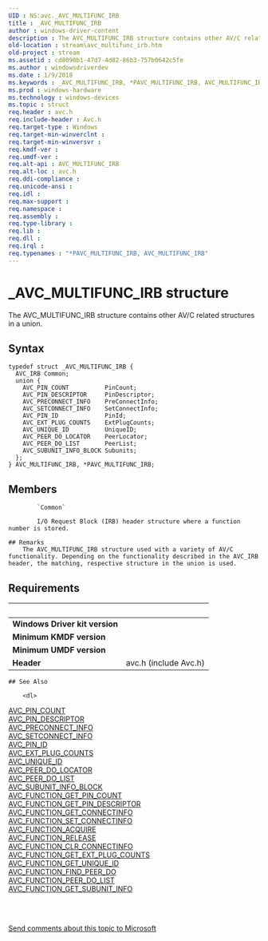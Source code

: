 ```yaml
---
UID : NS:avc._AVC_MULTIFUNC_IRB
title : _AVC_MULTIFUNC_IRB
author : windows-driver-content
description : The AVC_MULTIFUNC_IRB structure contains other AV/C related structures in a union.
old-location : stream\avc_multifunc_irb.htm
old-project : stream
ms.assetid : cd8090b1-47d7-4d82-86b3-757b0642c5fe
ms.author : windowsdriverdev
ms.date : 1/9/2018
ms.keywords : _AVC_MULTIFUNC_IRB, *PAVC_MULTIFUNC_IRB, AVC_MULTIFUNC_IRB
ms.prod : windows-hardware
ms.technology : windows-devices
ms.topic : struct
req.header : avc.h
req.include-header : Avc.h
req.target-type : Windows
req.target-min-winverclnt : 
req.target-min-winversvr : 
req.kmdf-ver : 
req.umdf-ver : 
req.alt-api : AVC_MULTIFUNC_IRB
req.alt-loc : avc.h
req.ddi-compliance : 
req.unicode-ansi : 
req.idl : 
req.max-support : 
req.namespace : 
req.assembly : 
req.type-library : 
req.lib : 
req.dll : 
req.irql : 
req.typenames : "*PAVC_MULTIFUNC_IRB, AVC_MULTIFUNC_IRB"
---
```


# _AVC_MULTIFUNC_IRB structure
The AVC_MULTIFUNC_IRB structure contains other AV/C related structures in a union.

## Syntax
````
typedef struct _AVC_MULTIFUNC_IRB {
  AVC_IRB Common;
  union {
    AVC_PIN_COUNT          PinCount;
    AVC_PIN_DESCRIPTOR     PinDescriptor;
    AVC_PRECONNECT_INFO    PreConnectInfo;
    AVC_SETCONNECT_INFO    SetConnectInfo;
    AVC_PIN_ID             PinId;
    AVC_EXT_PLUG_COUNTS    ExtPlugCounts;
    AVC_UNIQUE_ID          UniqueID;
    AVC_PEER_DO_LOCATOR    PeerLocator;
    AVC_PEER_DO_LIST       PeerList;
    AVC_SUBUNIT_INFO_BLOCK Subunits;
  };
} AVC_MULTIFUNC_IRB, *PAVC_MULTIFUNC_IRB;
````

## Members

        
            `Common`

            I/O Request Block (IRB) header structure where a function number is stored.

    ## Remarks
        The AVC_MULTIFUNC_IRB structure used with a variety of AV/C functionality. Depending on the functionality described in the AVC_IRB header, the matching, respective structure in the union is used.

## Requirements
| &nbsp; | &nbsp; |
| ---- |:---- |
| **Windows Driver kit version** |  |
| **Minimum KMDF version** |  |
| **Minimum UMDF version** |  |
| **Header** | avc.h (include Avc.h) |

    ## See Also

        <dl>
<dt>
<a href="..\avc\ns-avc-_avc_pin_count.md">AVC_PIN_COUNT</a>
</dt>
<dt>
<a href="..\avc\ns-avc-_avc_pin_descriptor.md">AVC_PIN_DESCRIPTOR</a>
</dt>
<dt>
<a href="..\avc\ns-avc-_avc_preconnect_info.md">AVC_PRECONNECT_INFO</a>
</dt>
<dt>
<a href="..\avc\ns-avc-_avc_setconnect_info.md">AVC_SETCONNECT_INFO</a>
</dt>
<dt>
<a href="..\avc\ns-avc-_avc_pin_id.md">AVC_PIN_ID</a>
</dt>
<dt>
<a href="..\avc\ns-avc-_avc_ext_plug_counts.md">AVC_EXT_PLUG_COUNTS</a>
</dt>
<dt>
<a href="..\avc\ns-avc-_avc_unique_id.md">AVC_UNIQUE_ID</a>
</dt>
<dt>
<a href="..\avc\ns-avc-_avc_peer_do_locator.md">AVC_PEER_DO_LOCATOR</a>
</dt>
<dt>
<a href="..\avc\ns-avc-_avc_peer_do_list.md">AVC_PEER_DO_LIST</a>
</dt>
<dt>
<a href="..\avc\ns-avc-_avc_subunit_info_block.md">AVC_SUBUNIT_INFO_BLOCK</a>
</dt>
<dt>
<a href="https://msdn.microsoft.com/library/windows/hardware/ff554158">AVC_FUNCTION_GET_PIN_COUNT</a>
</dt>
<dt>
<a href="https://msdn.microsoft.com/library/windows/hardware/ff554160">AVC_FUNCTION_GET_PIN_DESCRIPTOR</a>
</dt>
<dt>
<a href="https://msdn.microsoft.com/library/windows/hardware/ff554154">AVC_FUNCTION_GET_CONNECTINFO</a>
</dt>
<dt>
<a href="https://msdn.microsoft.com/library/windows/hardware/ff554171">AVC_FUNCTION_SET_CONNECTINFO</a>
</dt>
<dt>
<a href="https://msdn.microsoft.com/library/windows/hardware/ff554148">AVC_FUNCTION_ACQUIRE</a>
</dt>
<dt>
<a href="https://msdn.microsoft.com/library/windows/hardware/ff554169">AVC_FUNCTION_RELEASE</a>
</dt>
<dt>
<a href="https://msdn.microsoft.com/library/windows/hardware/ff554149">AVC_FUNCTION_CLR_CONNECTINFO</a>
</dt>
<dt>
<a href="https://msdn.microsoft.com/library/windows/hardware/ff554155">AVC_FUNCTION_GET_EXT_PLUG_COUNTS</a>
</dt>
<dt>
<a href="https://msdn.microsoft.com/library/windows/hardware/ff554166">AVC_FUNCTION_GET_UNIQUE_ID</a>
</dt>
<dt>
<a href="https://msdn.microsoft.com/library/windows/hardware/ff554152">AVC_FUNCTION_FIND_PEER_DO</a>
</dt>
<dt>
<a href="https://msdn.microsoft.com/library/windows/hardware/ff554168">AVC_FUNCTION_PEER_DO_LIST</a>
</dt>
<dt>
<a href="https://msdn.microsoft.com/library/windows/hardware/ff554164">AVC_FUNCTION_GET_SUBUNIT_INFO</a>
</dt>
</dl>
 

 

<a href="mailto:wsddocfb@microsoft.com?subject=Documentation%20feedback [stream\stream]:%20AVC_MULTIFUNC_IRB structure%20 RELEASE:%20(1/9/2018)&amp;body=%0A%0APRIVACY STATEMENT%0A%0AWe use your feedback to improve the documentation. We don't use your email address for any other purpose, and we'll remove your email address from our system after the issue that you're reporting is fixed. While we're working to fix this issue, we might send you an email message to ask for more info. Later, we might also send you an email message to let you know that we've addressed your feedback.%0A%0AFor more info about Microsoft's privacy policy, see http://privacy.microsoft.com/en-us/default.aspx." title="Send comments about this topic to Microsoft">Send comments about this topic to Microsoft</a>